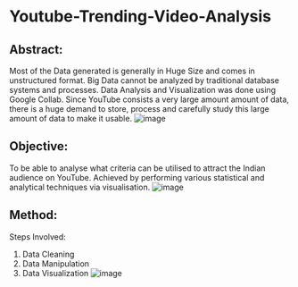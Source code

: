 # Youtube-Trending-Video-Analysis

## Abstract:
Most of  the  Data  generated is  generally in  Huge  Size and  comes in  unstructured format. Big Data cannot be analyzed by traditional database systems and processes. Data Analysis and Visualization was done using Google Collab. Since YouTube consists a very large amount amount of data, there is a huge demand to store, process and carefully study this large amount of data to make it usable.
![image](https://user-images.githubusercontent.com/69778063/219874032-bca881b2-df72-456b-ac04-664994368e99.png)


## Objective:
To be able to analyse what criteria can be utilised to attract the Indian audience on YouTube.
Achieved by performing various statistical and analytical techniques via visualisation.
![image](https://user-images.githubusercontent.com/69778063/219874058-ca85500b-109d-4bbe-a137-9554b8f15dc7.png)


## Method:
Steps Involved:
1. Data Cleaning
2. Data Manipulation
3. Data Visualization
![image](https://user-images.githubusercontent.com/69778063/219874079-e4588958-96d3-4793-b2d2-c40b7b92f157.png)



